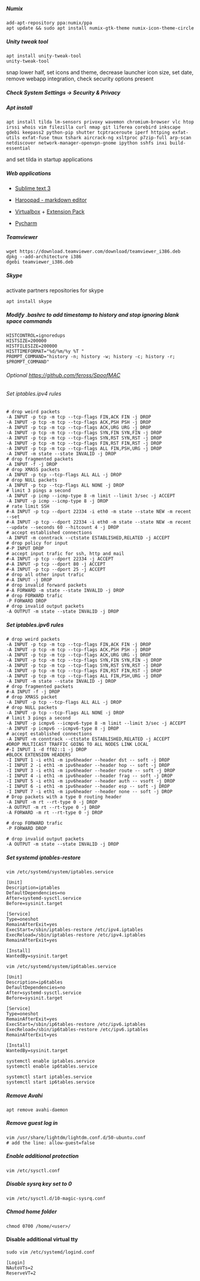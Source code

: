 ##### Numix
~~~
add-apt-repository ppa:numix/ppa
apt update && sudo apt install numix-gtk-theme numix-icon-theme-circle
~~~

##### Unity tweak tool
~~~
apt install unity-tweak-tool 
unity-tweak-tool
~~~
snap lower half, set icons and theme, decrease launcher icon size, set date, remove webapp integration, check security options present

##### Check System Settings -> Security & Privacy 

##### Apt install
~~~
apt install tilda lm-sensors privoxy wavemon chromium-browser vlc htop irssi whois vim filezilla curl nmap git liferea corebird inkscape gdebi keepass2 python-pip shutter tcptraceroute iperf httping exfat-utils exfat-fuse tmux tshark aircrack-ng xsltproc p7zip-full arp-scan netdiscover network-manager-openvpn-gnome ipython sshfs inxi build-essential
~~~
and set tilda in startup applications

##### Web applications

- [Sublime text 3](http://www.sublimetext.com/3)

- [Haroopad - markdown editor](http://pad.haroopress.com/user.html)

- [Virtualbox](https://www.virtualbox.org/wiki/Linux_Downloads) + [Extension Pack](https://www.virtualbox.org/wiki/Downloads)

- [Pycharm](https://www.jetbrains.com/pycharm/download/#section=linux)

##### Teamviewer
~~~
wget https://download.teamviewer.com/download/teamviewer_i386.deb
dpkg --add-architecture i386
dgebi teamviewer_i386.deb
~~~

##### Skype
activate partners repositories for skype
~~~
apt install skype
~~~

##### Modify .bashrc to add timestamp to history and stop ignoring blank space commands
~~~
HISTCONTROL=ignoredups
HISTSIZE=200000
HISTFILESIZE=200000
HISTTIMEFORMAT="%d/%m/%y %T "
PROMPT_COMMAND="history -n; history -w; history -c; history -r; $PROMPT_COMMAND"
~~~

###### Optional https://github.com/feross/SpoofMAC

###### Set iptables.ipv4 rules
~~~
# drop weird packets
-A INPUT -p tcp -m tcp --tcp-flags FIN,ACK FIN -j DROP
-A INPUT -p tcp -m tcp --tcp-flags ACK,PSH PSH -j DROP
-A INPUT -p tcp -m tcp --tcp-flags ACK,URG URG -j DROP
-A INPUT -p tcp -m tcp --tcp-flags SYN,FIN SYN,FIN -j DROP
-A INPUT -p tcp -m tcp --tcp-flags SYN,RST SYN,RST -j DROP
-A INPUT -p tcp -m tcp --tcp-flags FIN,RST FIN,RST -j DROP
-A INPUT -p tcp -m tcp --tcp-flags ALL FIN,PSH,URG -j DROP
-A INPUT -m state --state INVALID -j DROP
# drop fragmented packets
-A INPUT -f -j DROP
# drop XMASS packets
-A INPUT -p tcp --tcp-flags ALL ALL -j DROP
# drop NULL packets
-A INPUT -p tcp --tcp-flags ALL NONE -j DROP
# limit 3 pings a second
-A INPUT -p icmp --icmp-type 8 -m limit --limit 3/sec -j ACCEPT
-A INPUT -p icmp --icmp-type 8 -j DROP
# rate limit SSH
#-A INPUT -p tcp --dport 22334 -i eth0 -m state --state NEW -m recent --set
#-A INPUT -p tcp --dport 22334 -i eth0 -m state --state NEW -m recent  --update --seconds 60 --hitcount 4 -j DROP
# accept established connections
-A INPUT -m conntrack --ctstate ESTABLISHED,RELATED -j ACCEPT
# drop policy for input
#-P INPUT DROP
# accept input trafic for ssh, http and mail
#-A INPUT -p tcp --dport 22334 -j ACCEPT
#-A INPUT -p tcp --dport 80 -j ACCEPT
#-A INPUT -p tcp --dport 25 -j ACCEPT
# drop all other input trafic
#-A INPUT -j DROP
# drop invalid forward packets
#-A FORWARD -m state --state INVALID -j DROP
# drop FORWARD trafic
-P FORWARD DROP
# drop invalid output packets
-A OUTPUT -m state --state INVALID -j DROP
~~~

##### Set iptables.ipv6 rules
~~~
# drop weird packets
-A INPUT -p tcp -m tcp --tcp-flags FIN,ACK FIN -j DROP
-A INPUT -p tcp -m tcp --tcp-flags ACK,PSH PSH -j DROP
-A INPUT -p tcp -m tcp --tcp-flags ACK,URG URG -j DROP
-A INPUT -p tcp -m tcp --tcp-flags SYN,FIN SYN,FIN -j DROP
-A INPUT -p tcp -m tcp --tcp-flags SYN,RST SYN,RST -j DROP
-A INPUT -p tcp -m tcp --tcp-flags FIN,RST FIN,RST -j DROP
-A INPUT -p tcp -m tcp --tcp-flags ALL FIN,PSH,URG -j DROP
-A INPUT -m state --state INVALID -j DROP
# drop fragmented packets
#-A INPUT -f -j DROP
# drop XMASS packet
-A INPUT -p tcp --tcp-flags ALL ALL -j DROP
# drop NULL packets
-A INPUT -p tcp --tcp-flags ALL NONE -j DROP
# limit 3 pings a second
-A INPUT -p icmpv6 --icmpv6-type 8 -m limit --limit 3/sec -j ACCEPT
-A INPUT -p icmpv6 --icmpv6-type 8 -j DROP
# accept established connections
-A INPUT -m conntrack --ctstate ESTABLISHED,RELATED -j ACCEPT
#DROP MULTICAST TRAFFIC GOING TO ALL NODES LINK LOCAL
#-I INPUT 1 -d ff02::1 -j DROP
#BLOCK EXTENSION HEADERS
-I INPUT 1 -i eth1 -m ipv6header --header dst -- soft -j DROP
-I INPUT 2 -i eth1 -m ipv6header --header hop -- soft -j DROP
-I INPUT 3 -i eth1 -m ipv6header --header route -- soft -j DROP
-I INPUT 4 -i eth1 -m ipv6header --header frag -- soft -j DROP
-I INPUT 5 -i eth1 -m ipv6header --header auth -- vsoft -j DROP
-I INPUT 6 -i eth1 -m ipv6header --header esp -- soft -j DROP
-I INPUT 7 -i eth1 -m ipv6header --header none -- soft -j DROP
# Drop packets with a type 0 routing header
-A INPUT -m rt --rt-type 0 -j DROP
-A OUTPUT -m rt --rt-type 0 -j DROP
-A FORWARD -m rt --rt-type 0 -j DROP

# drop FORWARD trafic
-P FORWARD DROP

# drop invalid output packets
-A OUTPUT -m state --state INVALID -j DROP
~~~

##### Set systemd iptables-restore
~~~
vim /etc/systemd/system/iptables.service
~~~
~~~
[Unit]
Description=iptables
DefaultDependencies=no
After=systemd-sysctl.service
Before=sysinit.target

[Service]
Type=oneshot
RemainAfterExit=yes
ExecStart=/sbin/iptables-restore /etc/ipv4.iptables
ExecReload=/sbin/iptables-restore /etc/ipv4.iptables
RemainAfterExit=yes

[Install]
WantedBy=sysinit.target
~~~
~~~
vim /etc/systemd/system/ip6tables.service
~~~
~~~
[Unit]
Description=ip6tables
DefaultDependencies=no
After=systemd-sysctl.service
Before=sysinit.target

[Service]
Type=oneshot
RemainAfterExit=yes
ExecStart=/sbin/ip6tables-restore /etc/ipv6.iptables
ExecReload=/sbin/ip6tables-restore /etc/ipv6.iptables
RemainAfterExit=yes

[Install]
WantedBy=sysinit.target
~~~
~~~
systemctl enable iptables.service
systemctl enable ip6tables.service

systemctl start iptables.service
systemctl start ip6tables.service
~~~

##### Remove Avahi
~~~
apt remove avahi-daemon
~~~

##### Remove guest log in
~~~
vim /usr/share/lightdm/lightdm.conf.d/50-ubuntu.conf
# add the line: allow-guest=false
~~~

##### Enable additional protection
~~~
vim /etc/sysctl.conf
~~~

##### Disable sysrq key set to 0
~~~
vim /etc/sysctl.d/10-magic-sysrq.conf
~~~

##### Chmod home folder
~~~
chmod 0700 /home/<user>/
~~~

#### Disable additional virtual tty
~~~
sudo vim /etc/systemd/logind.conf
~~~
~~~
[Login]
NAutoVTs=2
ReserveVT=2
~~~
